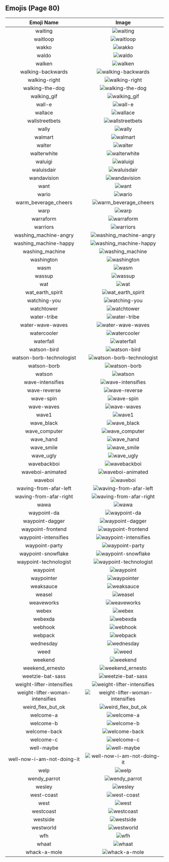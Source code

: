 
  ## Emojis (Page 80)
  |Emoji Name|Image|
  | :-: | :-: |
  |waiting| ![waiting](/emojis/hashicorp/waiting.gif)|
  |waitloop| ![waitloop](/emojis/hashicorp/waitloop.gif)|
  |wakko| ![wakko](/emojis/hashicorp/wakko.png)|
  |waldo| ![waldo](/emojis/hashicorp/waldo.png)|
  |walken| ![walken](/emojis/hashicorp/walken.jpg)|
  |walking-backwards| ![walking-backwards](/emojis/hashicorp/walking-backwards.gif)|
  |walking-right| ![walking-right](/emojis/hashicorp/walking-right.gif)|
  |walking-the-dog| ![walking-the-dog](/emojis/hashicorp/walking-the-dog.png)|
  |walking_gif| ![walking_gif](/emojis/hashicorp/walking_gif.gif)|
  |wall-e| ![wall-e](/emojis/hashicorp/wall-e.png)|
  |wallace| ![wallace](/emojis/hashicorp/wallace.jpg)|
  |wallstreetbets| ![wallstreetbets](/emojis/hashicorp/wallstreetbets.jpg)|
  |wally| ![wally](/emojis/hashicorp/wally.png)|
  |walmart| ![walmart](/emojis/hashicorp/walmart.png)|
  |walter| ![walter](/emojis/hashicorp/walter.png)|
  |walterwhite| ![walterwhite](/emojis/hashicorp/walterwhite.png)|
  |waluigi| ![waluigi](/emojis/hashicorp/waluigi.png)|
  |waluisdair| ![waluisdair](/emojis/hashicorp/waluisdair.png)|
  |wandavision| ![wandavision](/emojis/hashicorp/wandavision.png)|
  |want| ![want](/emojis/hashicorp/want.png)|
  |wario| ![wario](/emojis/hashicorp/wario.png)|
  |warm_beverage_cheers| ![warm_beverage_cheers](/emojis/hashicorp/warm_beverage_cheers.png)|
  |warp| ![warp](/emojis/hashicorp/warp.png)|
  |warraform| ![warraform](/emojis/hashicorp/warraform.png)|
  |warriors| ![warriors](/emojis/hashicorp/warriors.png)|
  |washing_machine-angry| ![washing_machine-angry](/emojis/hashicorp/washing_machine-angry.png)|
  |washing_machine-happy| ![washing_machine-happy](/emojis/hashicorp/washing_machine-happy.png)|
  |washing_machine| ![washing_machine](/emojis/hashicorp/washing_machine.png)|
  |washington| ![washington](/emojis/hashicorp/washington.png)|
  |wasm| ![wasm](/emojis/hashicorp/wasm.png)|
  |wassup| ![wassup](/emojis/hashicorp/wassup.jpg)|
  |wat| ![wat](/emojis/hashicorp/wat.png)|
  |wat_earth_spirit| ![wat_earth_spirit](/emojis/hashicorp/wat_earth_spirit.gif)|
  |watching-you| ![watching-you](/emojis/hashicorp/watching-you.gif)|
  |watchtower| ![watchtower](/emojis/hashicorp/watchtower.png)|
  |water-tribe| ![water-tribe](/emojis/hashicorp/water-tribe.png)|
  |water-wave-waves| ![water-wave-waves](/emojis/hashicorp/water-wave-waves.gif)|
  |watercooler| ![watercooler](/emojis/hashicorp/watercooler.png)|
  |waterfall| ![waterfall](/emojis/hashicorp/waterfall.png)|
  |watson-bird| ![watson-bird](/emojis/hashicorp/watson-bird.png)|
  |watson-borb-technologist| ![watson-borb-technologist](/emojis/hashicorp/watson-borb-technologist.png)|
  |watson-borb| ![watson-borb](/emojis/hashicorp/watson-borb.png)|
  |watson| ![watson](/emojis/hashicorp/watson.jpg)|
  |wave-intensifies| ![wave-intensifies](/emojis/hashicorp/wave-intensifies.gif)|
  |wave-reverse| ![wave-reverse](/emojis/hashicorp/wave-reverse.png)|
  |wave-spin| ![wave-spin](/emojis/hashicorp/wave-spin.gif)|
  |wave-waves| ![wave-waves](/emojis/hashicorp/wave-waves.gif)|
  |wave1| ![wave1](/emojis/hashicorp/wave1.gif)|
  |wave_black| ![wave_black](/emojis/hashicorp/wave_black.png)|
  |wave_computer| ![wave_computer](/emojis/hashicorp/wave_computer.gif)|
  |wave_hand| ![wave_hand](/emojis/hashicorp/wave_hand.gif)|
  |wave_smile| ![wave_smile](/emojis/hashicorp/wave_smile.gif)|
  |wave_ugly| ![wave_ugly](/emojis/hashicorp/wave_ugly.gif)|
  |wavebackboi| ![wavebackboi](/emojis/hashicorp/wavebackboi.png)|
  |waveboi-animated| ![waveboi-animated](/emojis/hashicorp/waveboi-animated.gif)|
  |waveboi| ![waveboi](/emojis/hashicorp/waveboi.png)|
  |waving-from-afar-left| ![waving-from-afar-left](/emojis/hashicorp/waving-from-afar-left.png)|
  |waving-from-afar-right| ![waving-from-afar-right](/emojis/hashicorp/waving-from-afar-right.png)|
  |wawa| ![wawa](/emojis/hashicorp/wawa.png)|
  |waypoint-da| ![waypoint-da](/emojis/hashicorp/waypoint-da.png)|
  |waypoint-dagger| ![waypoint-dagger](/emojis/hashicorp/waypoint-dagger.png)|
  |waypoint-frontend| ![waypoint-frontend](/emojis/hashicorp/waypoint-frontend.png)|
  |waypoint-intensifies| ![waypoint-intensifies](/emojis/hashicorp/waypoint-intensifies.gif)|
  |waypoint-party| ![waypoint-party](/emojis/hashicorp/waypoint-party.gif)|
  |waypoint-snowflake| ![waypoint-snowflake](/emojis/hashicorp/waypoint-snowflake.png)|
  |waypoint-technologist| ![waypoint-technologist](/emojis/hashicorp/waypoint-technologist.png)|
  |waypoint| ![waypoint](/emojis/hashicorp/waypoint.png)|
  |waypointer| ![waypointer](/emojis/hashicorp/waypointer.png)|
  |weaksauce| ![weaksauce](/emojis/hashicorp/weaksauce.png)|
  |weasel| ![weasel](/emojis/hashicorp/weasel.jpg)|
  |weaveworks| ![weaveworks](/emojis/hashicorp/weaveworks.png)|
  |webex| ![webex](/emojis/hashicorp/webex.jpg)|
  |webexda| ![webexda](/emojis/hashicorp/webexda.png)|
  |webhook| ![webhook](/emojis/hashicorp/webhook.png)|
  |webpack| ![webpack](/emojis/hashicorp/webpack.png)|
  |wednesday| ![wednesday](/emojis/hashicorp/wednesday.jpg)|
  |weed| ![weed](/emojis/hashicorp/weed.png)|
  |weekend| ![weekend](/emojis/hashicorp/weekend.png)|
  |weekend_ernesto| ![weekend_ernesto](/emojis/hashicorp/weekend_ernesto.png)|
  |weetzie-bat-sass| ![weetzie-bat-sass](/emojis/hashicorp/weetzie-bat-sass.png)|
  |weight-lifter-intensifies| ![weight-lifter-intensifies](/emojis/hashicorp/weight-lifter-intensifies.gif)|
  |weight-lifter-woman-intensifies| ![weight-lifter-woman-intensifies](/emojis/hashicorp/weight-lifter-woman-intensifies.gif)|
  |weird_flex_but_ok| ![weird_flex_but_ok](/emojis/hashicorp/weird_flex_but_ok.gif)|
  |welcome-a| ![welcome-a](/emojis/hashicorp/welcome-a.png)|
  |welcome-b| ![welcome-b](/emojis/hashicorp/welcome-b.png)|
  |welcome-back| ![welcome-back](/emojis/hashicorp/welcome-back.gif)|
  |welcome-c| ![welcome-c](/emojis/hashicorp/welcome-c.png)|
  |well-maybe| ![well-maybe](/emojis/hashicorp/well-maybe.png)|
  |well-now-i-am-not-doing-it| ![well-now-i-am-not-doing-it](/emojis/hashicorp/well-now-i-am-not-doing-it.png)|
  |welp| ![welp](/emojis/hashicorp/welp.png)|
  |wendy_parrot| ![wendy_parrot](/emojis/hashicorp/wendy_parrot.gif)|
  |wesley| ![wesley](/emojis/hashicorp/wesley.jpg)|
  |west-coast| ![west-coast](/emojis/hashicorp/west-coast.png)|
  |west| ![west](/emojis/hashicorp/west.png)|
  |westcoast| ![westcoast](/emojis/hashicorp/westcoast.jpg)|
  |westside| ![westside](/emojis/hashicorp/westside.png)|
  |westworld| ![westworld](/emojis/hashicorp/westworld.png)|
  |wfh| ![wfh](/emojis/hashicorp/wfh.png)|
  |whaat| ![whaat](/emojis/hashicorp/whaat.png)|
  |whack-a-mole| ![whack-a-mole](/emojis/hashicorp/whack-a-mole.gif)|
  